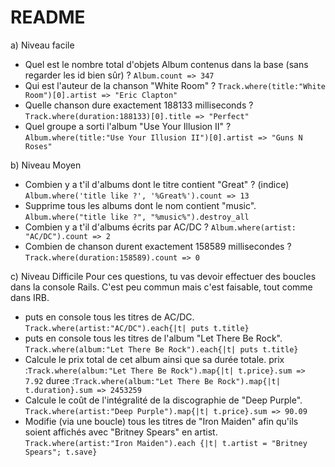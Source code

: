 # README

a) Niveau facile
- Quel est le nombre total d'objets Album contenus dans la base (sans regarder les id bien sûr) ?
`Album.count => 347`
- Qui est l'auteur de la chanson "White Room" ?
`Track.where(title:"White Room")[0].artist => "Eric Clapton"`
- Quelle chanson dure exactement 188133 milliseconds ?
`Track.where(duration:188133)[0].title => "Perfect"`
- Quel groupe a sorti l'album "Use Your Illusion II" ?
`Album.where(title:"Use Your Illusion II")[0].artist => "Guns N Roses"`

b) Niveau Moyen
- Combien y a t'il d'albums dont le titre contient "Great" ? (indice)
`Album.where('title like ?', '%Great%').count => 13`
- Supprime tous les albums dont le nom contient "music".
`Album.where("title like ?", "%music%").destroy_all`
- Combien y a t'il d'albums écrits par AC/DC ?
`Album.where(artist: "AC/DC").count => 2`
- Combien de chanson durent exactement 158589 millisecondes ?
`Track.where(duration:158589).count => 0`

c) Niveau Difficile
Pour ces questions, tu vas devoir effectuer des boucles dans la console Rails. C'est peu commun mais c'est faisable, tout comme dans IRB.

- puts en console tous les titres de AC/DC.
`Track.where(artist:"AC/DC").each{|t| puts t.title}`
- puts en console tous les titres de l'album "Let There Be Rock".
`Track.where(album:"Let There Be Rock").each{|t| puts t.title}`
- Calcule le prix total de cet album ainsi que sa durée totale.
prix :`Track.where(album:"Let There Be Rock").map{|t| t.price}.sum => 7.92`
duree :`Track.where(album:"Let There Be Rock").map{|t| t.duration}.sum => 2453259`
- Calcule le coût de l'intégralité de la discographie de "Deep Purple".
`Track.where(artist:"Deep Purple").map{|t| t.price}.sum => 90.09`
- Modifie (via une boucle) tous les titres de "Iron Maiden" afin qu'ils soient affichés avec "Britney Spears" en artist.
`Track.where(artist:"Iron Maiden").each {|t| t.artist = "Britney Spears"; t.save}`
